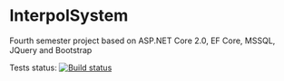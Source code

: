 # InterpolSystem
Fourth semester project based on ASP.NET Core 2.0, EF Core, MSSQL, JQuery and Bootstrap

Tests status:
[![Build status](https://ci.appveyor.com/api/projects/status/1ao864nuqxa0kjmx?svg=true)](https://ci.appveyor.com/project/stefanMinch3v/interpolsystem)
